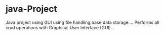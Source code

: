 # java-Project
Java project using GUI
using file handling base data storage....
Performs all crud operations with Graphical User Interface (GUI)...
